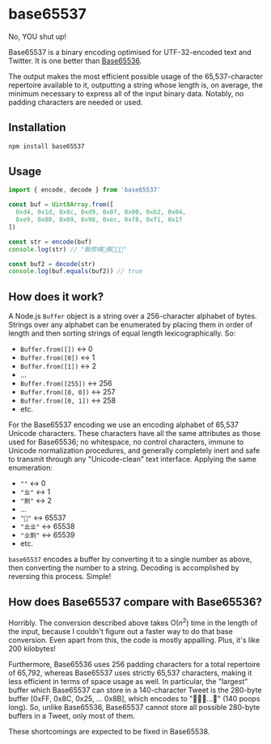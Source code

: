 # base65537

No, YOU shut up!

Base65537 is a binary encoding optimised for UTF-32-encoded text and Twitter. It is one better than [Base65536](https://github.com/ferno/base65536).

The output makes the most efficient possible usage of the 65,537-character repertoire available to it, outputting a string whose length is, on average, the minimum necessary to express all of the input binary data. Notably, no padding characters are needed or used.

## Installation

```bash
npm install base65537
```

## Usage

```js
import { encode, decode } from 'base65537'

const buf = Uint8Array.from([
  0xd4, 0x1d, 0x8c, 0xd9, 0x8f, 0x00, 0xb2, 0x04,
  0xe9, 0x80, 0x09, 0x98, 0xec, 0xf8, 0xf1, 0x1f
])

const str = encode(buf)
console.log(str) // "䯕傺檸𥴏髌𡎱𦸜💩"

const buf2 = decode(str)
console.log(buf.equals(buf2)) // true
```

## How does it work?

A Node.js `Buffer` object is a string over a 256-character alphabet of bytes. Strings over any alphabet can be enumerated by placing them in order of length and then sorting strings of equal length lexicographically. So:

* `Buffer.from([])` ↔ 0
* `Buffer.from([0])` ↔ 1
* `Buffer.from([1])` ↔ 2
* ...
* `Buffer.from([255])` ↔ 256
* `Buffer.from([0, 0])` ↔ 257
* `Buffer.from([0, 1])` ↔ 258
* etc.

For the Base65537 encoding we use an encoding alphabet of 65,537 Unicode characters. These characters have all the same attributes as those used for Base65536; no whitespace, no control characters, immune to Unicode normalization procedures, and generally completely inert and safe to transmit through any "Unicode-clean" text interface. Applying the same enumeration:

* `""` ↔ 0
* `"㐀"` ↔ 1
* `"㔀"` ↔ 2
* ...
* `"💩"` ↔ 65537
* `"㐀㐀"` ↔ 65538
* `"㐀㔀"` ↔ 65539
* etc.

`base65537` encodes a buffer by converting it to a single number as above, then converting the number to a string. Decoding is accomplished by reversing this process. Simple!

## How does Base65537 compare with Base65536?

Horribly. The conversion described above takes O(*n*<sup>2</sup>) time in the length of the input, because I couldn't figure out a faster way to do that base conversion. Even apart from this, the code is mostly appalling. Plus, it's like 200 kilobytes!

Furthermore, Base65536 uses 256 padding characters for a total repertoire of 65,792, whereas Base65537 uses strictly 65,537 characters, making it less efficient in terms of space usage as well. In particular, the "largest" buffer which Base65537 can store in a 140-character Tweet is the 280-byte buffer [0xFF, 0x8C, 0x25, ... 0x8B], which encodes to "💩💩💩...💩" (140 poops long). So, unlike Base65536, Base65537 cannot store all possible 280-byte buffers in a Tweet, only most of them.

These shortcomings are expected to be fixed in Base65538.
